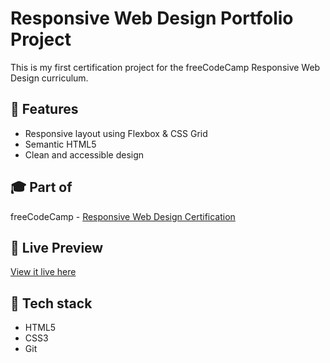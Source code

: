 # Responsive Web Design Portfolio Project

This is my first certification project for the freeCodeCamp Responsive Web Design curriculum.

## 🧩 Features
- Responsive layout using Flexbox & CSS Grid
- Semantic HTML5
- Clean and accessible design

## 🎓 Part of
freeCodeCamp - [Responsive Web Design Certification](https://www.freecodecamp.org/certification/VineAlifer/responsive-web-design)

## 🔗 Live Preview
[View it live here](https://vinedevfrontend.github.io/Registration-Form/)

## 📁 Tech stack
- HTML5
- CSS3
- Git
